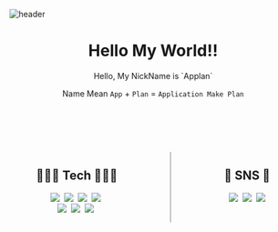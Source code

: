 ![header](https://capsule-render.vercel.app/api?text=applan&animation=fadeIn&type=slice&desc=Application%20Make%20Plan&fontAlign=80&rotate=9&fontAlignY=15&descAlignY=50&descAlign=88&descSize=10&height=150&color=auto)

<div style="text-align: center; padding-bottom: 2vh">
<h1>Hello My World!!</h1> 
<p>
Hello, My NickName is `Applan`

Name Mean `App` + `Plan` = `Application Make Plan`
</p>
</div>

<div style="display: flex; justify-content: space-around">
<div>
<h2 style="text-align: center">🧑🏻‍💻 Tech 🧑🏻‍💻</h2>
<p style="text-align: center">
  <img src="https://img.shields.io/badge/Java-007396?style=flat-square&logo=OpenJDK&logoColor=white"/></a>&nbsp
  <img src="https://img.shields.io/badge/Python-3766AB?style=flat-square&logo=Python&logoColor=white"/></a>&nbsp
  <img src="https://img.shields.io/badge/Javascript-ffb13b?style=flat-square&logo=javascript&logoColor=white"/></a>&nbsp
  <img src="https://img.shields.io/badge/HTML5-E34F26?style=flat-square&logo=HTML5&logoColor=white"/></a>&nbsp
  <br>
  <img src="https://img.shields.io/badge/Elasticsearch-005571?style=flat-square&logo=Elasticsearch&logoColor=white"/></a>&nbsp
  <img src="https://img.shields.io/badge/MongoDB-47A248?style=flat-square&logo=MongoDB&logoColor=white"/></a>&nbsp
  <img src="https://img.shields.io/badge/Spring-6DB33F?style=flat-square&logo=Spring&logoColor=white"/></a>&nbsp
</p>
</div>

<div style="border-right: gray 1px solid">
</div>

<div>
<h2 style="text-align: center;">👥 SNS 👥</h2>
<p style="text-align: center">
    <a href="https://applan-story.tistory.com/"><img src="https://img.shields.io/badge/Tistory-000000?style=flat-square&logo=Tistory&logoColor=white"/></a>&nbsp
    <a href="https://www.instagram.com/photo_applan/"><img src="https://img.shields.io/badge/Instagram-E4405F?style=flat-square&logo=Instagram&logoColor=white"/></a>&nbsp
<a href="mailto:applan_siepe@naver.com"><img src="https://img.shields.io/badge/Naver Email-03C75A?style=flat-square&logo=Naver&logoColor=white"/></a>
</p>
</div>
</div>



